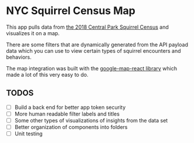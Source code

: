 # NYC Squirrel Census Map

This app pulls data from [the 2018 Central Park Squirrel Census](https://data.cityofnewyork.us/Environment/2018-Central-Park-Squirrel-Census-Squirrel-Data/vfnx-vebw) and visualizes it on a map.

There are some filters that are dynamically generated from the API payload data which you can use to view certain types of squirrel encounters and behaviors.

The map integration was built with the [google-map-react library](https://github.com/google-map-react/google-map-react) which made a lot of this very easy to do.

## TODOS

- [ ] Build a back end for better app token security
- [ ] More human readable filter labels and titles
- [ ] Some other types of visualizations of insights from the data set
- [ ] Better organization of components into folders
- [ ] Unit testing

